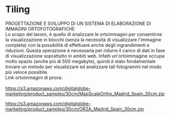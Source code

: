 # Tiling
PROGETTAZIONE E SVILUPPO DI UN SISTEMA DI ELABORAZIONE DI IMMAGINI ORTOFOTOGRAFICHE\
Lo scopo del lavoro, è quello di analizzare le ortoimmagini per consentirne la visualizzazione in blocchi (senza la necessità di visualizzare l'immagine completa) con la possibilità di effettuare anche degli ingrandimenti e riduzioni.
Questa operazione è necessaria per ridurre il carico di dati in fase di visualizzazione soprattutto in ambiti web.
Infatti un'ortoimmagine occupa molto spazio (anche più di 500 megabyte), quindi è stato fondamentale trovare un metodo per visualizzare ed analizzare tali fotogrammi nel modo più veloce possibile.\
Link ortoimmagini di prova:\
\
https://s3.amazonaws.com/digitalglobe-marketing/product_samples/30cm/MapScaleOrtho_Madrid_Spain_30cm.zip  

https://s3.amazonaws.com/digitalglobe-marketing/product_samples/30cm/OR2A_Madrid_Spain_30cm.zip 

 
